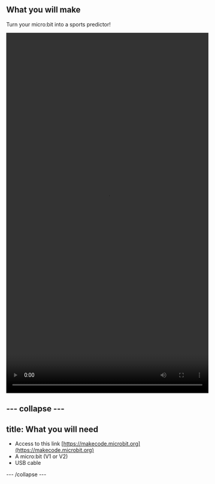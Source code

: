 ## What you will make

Turn your micro:bit into a sports predictor!

<video width="540" height="960" controls>
  <source src="images/step1.mp4" type="video/mp4" alt="Someone uses a micro:bit to predict the winner of a football tournament">
Your browser does not support the video tag.
</video>

--- collapse ---
---
title: What you will need
---

- Access to this link
[https://makecode.microbit.org](https://makecode.microbit.org)
- A micro:bit (V1 or V2)
- USB cable

--- /collapse ---
